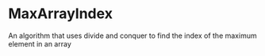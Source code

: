 # MaxArrayIndex
An algorithm that uses divide and conquer to find the index of the maximum element in an array
